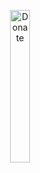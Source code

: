 <p align="center">
  <a href="https://ko-fi.com/realies" target="_blank" rel="noopener noreferrer">
    <img src="https://assets-global.website-files.com/5c14e387dab576fe667689cf/64f1a9ddd0246590df69ea1a_kofi_short_button_dark%25402x-p-800.png" alt="Donate" width="25%">
  </a>
</p>
